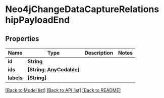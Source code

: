 # Neo4jChangeDataCaptureRelationshipPayloadEnd

## Properties
Name | Type | Description | Notes
------------ | ------------- | ------------- | -------------
**id** | **String** |  | 
**ids** | **[String: AnyCodable]** |  | 
**labels** | **[String]** |  | 

[[Back to Model list]](../README.md#documentation-for-models) [[Back to API list]](../README.md#documentation-for-api-endpoints) [[Back to README]](../README.md)


